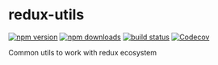 # redux-utils

[![npm version](https://img.shields.io/npm/v/@dc0de/redux-utils.svg?style=flat-square)](https://npmjs.com/@dc0de/redux-utils)
[![npm downloads](https://img.shields.io/npm/dm/@dc0de/redux-utils.svg?style=flat-square)](https://npmjs.com/@dc0de/redux-utils)
[![build status](https://img.shields.io/travis/dcodeteam/redux-utils/master.svg?style=flat-square)](https://travis-ci.org/dcodeteam/redux-utils)
[![Codecov](https://img.shields.io/codecov/c/gh/dcodeteam/redux-utils.svg?style=flat-square)](https://codecov.io/gh/dcodeteam/redux-utils)


Common utils to work with redux ecosystem
